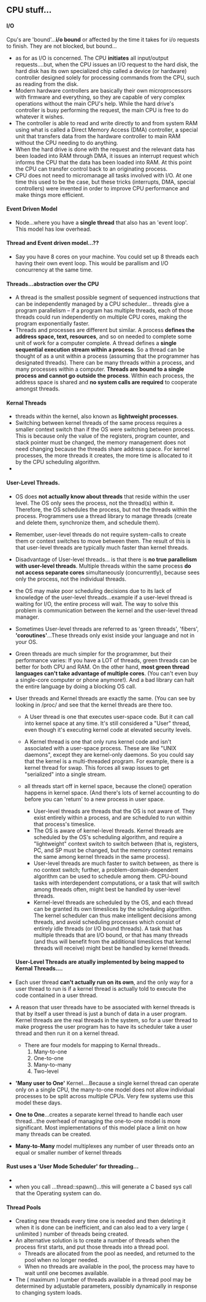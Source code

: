 ## CPU stuff...

#### I/O

Cpu's are 'bound'...**i/o bound** or affected by the time it takes for i/o requests to finish. They are not blocked, but bound...

- as for as I/O is concerned. The CPU **initiates** all input/output requests....but, when the CPU issues an I/O request to the hard disk, the hard disk has its own specialized chip called a device (or hardware) controller designed solely for processing commands from the CPU, such as reading from the disk.
- Modern hardware controllers are basically their own microprocessors with firmware and everything, so they are capable of very complex operations without the main CPU's help. While the hard drive's controller is busy performing the request, the main CPU is free to do whatever it wishes.
- The controller is able to read and write directly to and from system RAM using what is called a Direct Memory Access (DMA) controller, a special unit that transfers data from the hardware controller to main RAM without the CPU needing to do anything.
- When the hard drive is done with the request and the relevant data has been loaded into RAM through DMA, it issues an interrupt request which informs the CPU that the data has been loaded into RAM. At this point the CPU can transfer control back to an originating process.
- CPU does not need to micromanage all tasks involved with I/O. At one time this used to be the case, but these tricks (interrupts, DMA, special controllers) were invented in order to improve CPU performance and make things more efficient.

#### Event Driven Model

- Node...where you have a **single thread** that also has an 'event loop'. This model has low overhead.

#### Thread and Event driven model...??

- Say you have 8 cores on your machine. You could set up 8 threads each having their own event loop. This would be parallism and I/O concurrency at the same time.

#### Threads...abstraction over the CPU

- A thread is the smallest possible segment of sequenced instructions that can be independently managed by a CPU scheduler... threads give a program parallelism – if a program has multiple threads, each of those threads could run independently on multiple CPU cores, making the program exponentially faster.
- Threads and processes are different but similar. A process **defines the address space, text, resources**, and so on needed to complete some unit of work for a computer complete. A thread defines a **single sequential execution stream within a process**. So a thread can be thought of as a unit within a process (assuming that the programmer has designated threads). There can be many threads within a process, and many processes within a computer. **Threads are bound to a single process and cannot go outside the process**. Within each process, the address space is shared and **no system calls are required** to cooperate amongst threads.

#### Kernal Threads

- threads within the kernel, also known as **lightweight processes**.
- Switching between kernel threads of the same process requires a smaller context switch than if the OS were switching between process. This is because only the value of the registers, program counter, and stack pointer must be changed, the memory management does not need changing because the threads share address space. For kernel processes, the more threads it creates, the more time is allocated to it by the CPU scheduling algorithm.
-

#### User-Level Threads.

- OS does **not actually know about threads** that reside within the user level. The OS only sees the process, not the thread(s) within it. Therefore, the OS schedules the process, but not the threads within the process. Programmers use a thread library to manage threads (create and delete them, synchronize them, and schedule them).
- Remember, user-level threads do not require system-calls to create them or context switches to move between them. The result of this is that user-level threads are typically much faster than kernel threads.
- Disadvantage of User-level threads... is that there is **no true parallelism with user-level threads**. Multiple threads within the same process **do not access separate cores** simultaneously (concurrently), because sees only the process, not the individual threads.
- the OS may make poor scheduling decisions due to its lack of knowledge of the user-level threads...example if a user-level thread is waiting for I/O, the entire process will wait. The way to solve this problem is communication between the kernel and the user-level thread manager.
- Sometimes User-level threads are referred to as 'green threads', 'fibers', **'coroutines'**...These threads only exist inside your language and not in your OS.
- Green threads are much simpler for the programmer, but their performance varies: If you have a LOT of threads, green threads can be better for both CPU and RAM. On the other hand, **most green thread languages can't take advantage of multiple cores**. (You can't even buy a single-core computer or phone anymore!). And a bad library can halt the entire language by doing a blocking OS call.
- User threads and Kernel threads are exactly the same. (You can see by looking in /proc/ and see that the kernel threads are there too.

  - A User thread is one that executes user-space code. But it can call into kernel space at any time. It's still considered a "User" thread, even though it's executing kernel code at elevated security levels.

  - A Kernel thread is one that only runs kernel code and isn't associated with a user-space process. These are like "UNIX daemons", except they are kernel-only daemons. So you could say that the kernel is a multi-threaded program. For example, there is a kernel thread for swap. This forces all swap issues to get "serialized" into a single stream.
  - all threads start off in kernel space, because the clone() operation happens in kernel space. (And there's lots of kernel accounting to do before you can 'return' to a new process in user space.

    - User-level threads are threads that the OS is not aware of. They exist entirely within a process, and are scheduled to run within that process's timeslice.
    - The OS is aware of kernel-level threads. Kernel threads are scheduled by the OS's scheduling algorithm, and require a "lightweight" context switch to switch between (that is, registers, PC, and SP must be changed, but the memory context remains the same among kernel threads in the same process).
    - User-level threads are much faster to switch between, as there is no context switch; further, a problem-domain-dependent algorithm can be used to schedule among them. CPU-bound tasks with interdependent computations, or a task that will switch among threads often, might best be handled by user-level threads.
    - Kernel-level threads are scheduled by the OS, and each thread can be granted its own timeslices by the scheduling algorithm. The kernel scheduler can thus make intelligent decisions among threads, and avoid scheduling processes which consist of entirely idle threads (or I/O bound threads). A task that has multiple threads that are I/O bound, or that has many threads (and thus will benefit from the additional timeslices that kernel threads will receive) might best be handled by kernel threads.

  #### User-Level Threads are atually implemented by being mapped to Kernal Threads....

- Each user thread **can't actually run on its own**, and the only way for a user thread to run is if a kernel thread is actually told to execute the code contained in a user thread.
- A reason that user threads have to be associated with kernel threads is that by itself a user thread is just a bunch of data in a user program. Kernel threads are the real threads in the system, so for a user thread to make progress the user program has to have its scheduler take a user thread and then run it on a kernel thread.

  - There are four models for mapping to Kernal threads..
    1. Many-to-one
    2. One-to-one
    3. Many-to-many
    4. Two-level

- **'Many user to One'** Kernel....Because a single kernel thread can operate only on a single CPU, the many-to-one model does not allow individual processes to be split across multiple CPUs. Very few systems use this model these days.
- **One to One**...creates a separate kernel thread to handle each user thread...the overhead of managing the one-to-one model is more significant. Most implementations of this model place a limit on how many threads can be created.
- **Many-to-Many** model multiplexes any number of user threads onto an equal or smaller number of kernel threads

#### Rust uses a 'User Mode Scheduler' for threading...

-
- when you call ...thread::spawn()...this will generate a C based sys call that the Operating system can do.

#### Thread Pools

- Creating new threads every time one is needed and then deleting it when it is done can be inefficient, and can also lead to a very large ( unlimited ) number of threads being created.
- An alternative solution is to create a number of threads when the process first starts, and put those threads into a thread pool.
  - Threads are allocated from the pool as needed, and returned to the pool when no longer needed.
  - When no threads are available in the pool, the process may have to wait until one becomes available.
- The ( maximum ) number of threads available in a thread pool may be determined by adjustable parameters, possibly dynamically in response to changing system loads.
